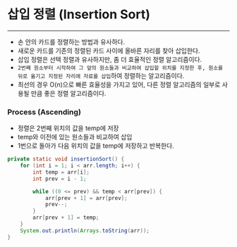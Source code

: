 # 삽입 정렬 (Insertion Sort)

---

- 손 안의 카드를 정렬하는 방법과 유사하다.
- 새로운 카드를 기존의 정렬된 카드 사이에 올바른 자리를 찾아 삽입한다.
- 삽입 정렬은 선택 정렬과 유사하지만, 좀 더 효율적인 정렬 알고리즘이다.
- `2번째 원소부터 시작하여 그 앞의 원소들과 비교하여 삽입할 위치를 지정한 후, 원소를 뒤로 옮기고 지정된 자리에 자료를 삽입`하여 정렬하는 알고리즘이다.
- 최선의 경우 O(n)으로 빠른 효율성을 가지고 있어, 다른 정렬 알고리즘의 일부로 사용될 만큼 좋은 정렬 알고리즘이다.

### Process (Ascending)
- 정렬은 2번째 위치의 값을 temp에 저장
- temp와 이전에 있는 원소들과 비교하여 삽입
- 1번으로 돌아가 다음 위치의 값을 temp에 저장하고 반복한다.
```java
private static void insertionSort() {
    for (int i = 1; i < arr.length; i++) {
        int temp = arr[i];
        int prev = i - 1;

        while ((0 <= prev) && temp < arr[prev]) {
            arr[prev + 1] = arr[prev];
            prev--;
        }
        arr[prev + 1] = temp;
    }
    System.out.println(Arrays.toString(arr));
}
```